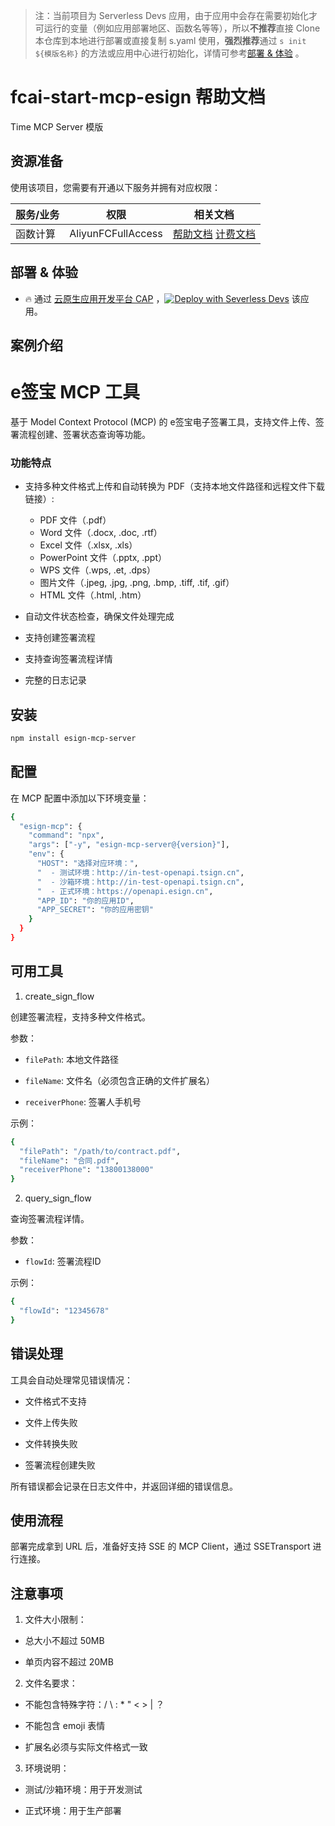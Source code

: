 
> 注：当前项目为 Serverless Devs 应用，由于应用中会存在需要初始化才可运行的变量（例如应用部署地区、函数名等等），所以**不推荐**直接 Clone 本仓库到本地进行部署或直接复制 s.yaml 使用，**强烈推荐**通过 `s init ${模版名称}` 的方法或应用中心进行初始化，详情可参考[部署 & 体验](#部署--体验) 。

# fcai-start-mcp-esign 帮助文档

<description>

Time MCP Server 模版

</description>


## 资源准备

使用该项目，您需要有开通以下服务并拥有对应权限：

<service>



| 服务/业务 |  权限  | 相关文档 |
| --- |  --- | --- |
| 函数计算 |  AliyunFCFullAccess | [帮助文档](https://help.aliyun.com/product/2508973.html) [计费文档](https://help.aliyun.com/document_detail/2512928.html) |

</service>

<remark>



</remark>

<disclaimers>



</disclaimers>

## 部署 & 体验

<appcenter>
   
- :fire: 通过 [云原生应用开发平台 CAP](https://cap.console.aliyun.com/template-detail?template=fcai-start-mcp-esign) ，[![Deploy with Severless Devs](https://img.alicdn.com/imgextra/i1/O1CN01w5RFbX1v45s8TIXPz_!!6000000006118-55-tps-95-28.svg)](https://cap.console.aliyun.com/template-detail?template=fcai-start-mcp-esign) 该应用。
   
</appcenter>
<deploy>
    
   
</deploy>

## 案例介绍

<appdetail id="flushContent">

# e签宝 MCP 工具

基于 Model Context Protocol (MCP) 的 e签宝电子签署工具，支持文件上传、签署流程创建、签署状态查询等功能。

### 功能特点

- 支持多种文件格式上传和自动转换为 PDF（支持本地文件路径和远程文件下载链接）:
  - PDF 文件（.pdf）
  - Word 文件（.docx, .doc, .rtf）
  - Excel 文件（.xlsx, .xls）
  - PowerPoint 文件（.pptx, .ppt）
  - WPS 文件（.wps, .et, .dps）
  - 图片文件（.jpeg, .jpg, .png, .bmp, .tiff, .tif, .gif）
  - HTML 文件（.html, .htm）

- 自动文件状态检查，确保文件处理完成

- 支持创建签署流程

- 支持查询签署流程详情

- 完整的日志记录

## 安装

```bash
npm install esign-mcp-server
```

## 配置

在 MCP 配置中添加以下环境变量：

```bash
{
  "esign-mcp": {
    "command": "npx",
    "args": ["-y", "esign-mcp-server@{version}"],
    "env": {
      "HOST": "选择对应环境：",
      "  - 测试环境：http://in-test-openapi.tsign.cn",
      "  - 沙箱环境：http://in-test-openapi.tsign.cn",
      "  - 正式环境：https://openapi.esign.cn",
      "APP_ID": "你的应用ID",
      "APP_SECRET": "你的应用密钥"
    }
  }
}
```

## 可用工具

1. create_sign_flow

创建签署流程，支持多种文件格式。

参数：

- `filePath`: 本地文件路径

- `fileName`: 文件名（必须包含正确的文件扩展名）

- `receiverPhone`: 签署人手机号

示例：

```bash
{
  "filePath": "/path/to/contract.pdf",
  "fileName": "合同.pdf",
  "receiverPhone": "13800138000"
}
```

2. query_sign_flow

查询签署流程详情。

参数：

- `flowId`: 签署流程ID

示例：

```bash
{
  "flowId": "12345678"
}
```

## 错误处理

工具会自动处理常见错误情况：

- 文件格式不支持

- 文件上传失败

- 文件转换失败

- 签署流程创建失败

所有错误都会记录在日志文件中，并返回详细的错误信息。

</appdetail>







## 使用流程

<usedetail id="flushContent">

部署完成拿到 URL 后，准备好支持 SSE 的 MCP Client，通过 SSETransport 进行连接。

</usedetail>




## 注意事项

<matters id="flushContent">

1. 文件大小限制：

- 总大小不超过 50MB

- 单页内容不超过 20MB

2. 文件名要求：

- 不能包含特殊字符：/ \ : * " < > | ？

- 不能包含 emoji 表情

- 扩展名必须与实际文件格式一致

3. 环境说明：

- 测试/沙箱环境：用于开发测试

- 正式环境：用于生产部署


</matters>



